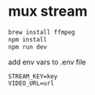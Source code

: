 # mux stream

```javascript
brew install ffmpeg
npm install
npm run dev
```

add env vars to .env file
```
STREAM_KEY=key
VIDEO_URL=url
```